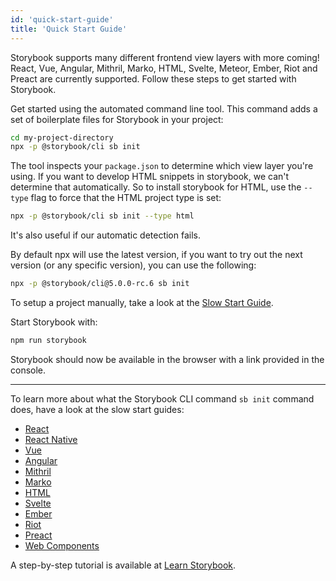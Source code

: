```yaml
---
id: 'quick-start-guide'
title: 'Quick Start Guide'
---
```


Storybook supports many different frontend view layers with more coming!
React, Vue, Angular, Mithril, Marko, HTML, Svelte, Meteor, Ember, Riot and Preact are currently supported. Follow these steps to get started with Storybook.

Get started using the automated command line tool. This command adds a set of boilerplate files for Storybook in your project:

```sh
cd my-project-directory
npx -p @storybook/cli sb init
```

The tool inspects your `package.json` to determine which view layer you're using. If you want to develop HTML snippets in storybook, we can't determine that automatically. So to install storybook for HTML, use the `--type` flag to force that the HTML project type is set:

```sh
npx -p @storybook/cli sb init --type html
```

It's also useful if our automatic detection fails.

By default npx will use the latest version, if you want to try out the next version (or any specific version), you can use the following:

```sh
npx -p @storybook/cli@5.0.0-rc.6 sb init
```

To setup a project manually, take a look at the [Slow Start Guide](/guides/slow-start-guide/).

Start Storybook with:

```sh
npm run storybook
```

Storybook should now be available in the browser with a link provided in the console.

---

To learn more about what the Storybook CLI command `sb init` command does, have a look at the slow start guides:

- [React](/guides/guide-react/)
- [React Native](/guides/guide-react-native/)
- [Vue](/guides/guide-vue/)
- [Angular](/guides/guide-angular/)
- [Mithril](/guides/guide-mithril/)
- [Marko](/guides/guide-marko/)
- [HTML](/guides/guide-html/)
- [Svelte](/guides/guide-svelte/)
- [Ember](/guides/guide-ember/)
- [Riot](/guides/guide-riot/)
- [Preact](/guides/guide-preact/)
- [Web Components](/guides/guide-web-components/)

A step-by-step tutorial is available at [Learn Storybook](https://www.learnstorybook.com).
